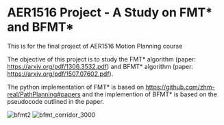 # AER1516 Project - A Study on FMT* and BFMT*
This is for the final project of AER1516 Motion Planning course

The objective of this project is to study the FMT* algorithm (paper: https://arxiv.org/pdf/1306.3532.pdf) and BFMT* algorithm (paper: https://arxiv.org/pdf/1507.07602.pdf).

The python implementation of FMT* is based on https://github.com/zhm-real/PathPlanning#papers and the implemention of BFMT* is based on the pseudocode outlined in the paper.

![bfmt2](https://user-images.githubusercontent.com/56205227/164782775-dc32d505-8cc8-42fe-aa22-77ce7160a914.png)
![bfmt_corridor_3000](https://user-images.githubusercontent.com/56205227/164782682-9ddab880-a07d-4dcf-902b-2c70a16ea943.png)
